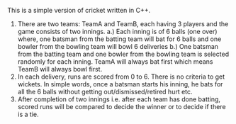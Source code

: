 This is a simple version of cricket written in C++.
1. There are two teams: TeamA and TeamB, each having 3 players and the game consists of two innings.
a.) Each inning is of 6 balls (one over) where, one batsman from the batting team will bat for 6 balls and one bowler from the bowling team will bowl 6 deliveries
b.) One batsman from the batting team and one bowler from the bowling team is selected randomly for each inning. TeamA will always bat first which means TeamB will always bowl first.
2. In each delivery, runs are scored from 0 to 6. There is no criteria to get wickets. In simple words, once a batsman starts his inning, he bats for all the 6 balls without getting out/dismissed/retired hurt etc.
3. After completion of two innings i.e. after each team has done batting, scored runs will be compared to decide the winner or to decide if there is a tie.
